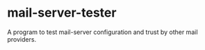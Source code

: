 # mail-server-tester
A program to test mail-server configuration and trust by other mail providers.
